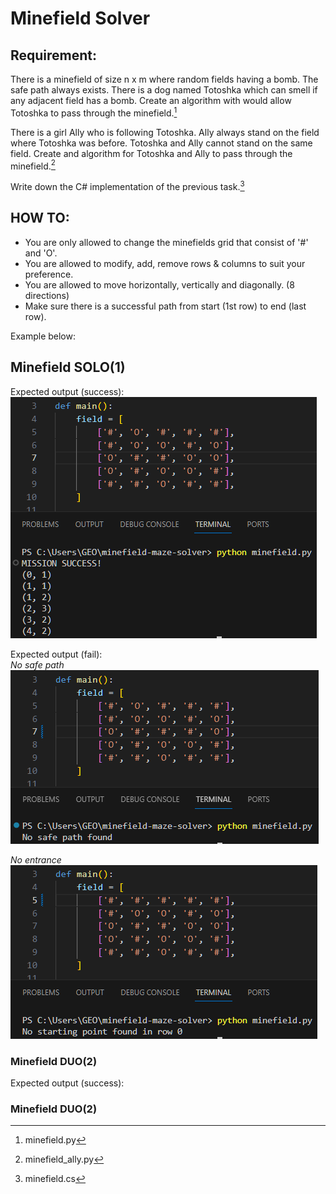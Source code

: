 # Minefield Solver  
  
## Requirement:  
  
There is a minefield of size n x m where random fields having a bomb. The safe path always exists. There is a dog named 
Totoshka which can smell if any adjacent field has a bomb. Create an algorithm with would allow Totoshka to pass 
through the minefield.[^1]  
  
There is a girl Ally who is following Totoshka. Ally always stand on the field where Totoshka was before. Totoshka and 
Ally cannot stand on the same field. Create and algorithm for Totoshka and Ally to pass through the minefield.[^2]  
  
Write down the C# implementation of the previous task.[^3]

## HOW TO:  
  
- You are only allowed to change the minefields grid that consist of '#' and 'O'.  
- You are allowed to modify, add, remove rows & columns to suit your preference.  
- You are allowed to move horizontally, vertically and diagonally. (8 directions)  
- Make sure there is a successful path from start (1st row) to end (last row).  

Example below:  

## Minefield SOLO(1)
[^1]: minefield.py  
  

Expected output (success):  
![Alt text](image.png)

Expected output (fail):  
_No safe path_  
![Alt text](image-2.png)  
  
_No entrance_  
![Alt text](image-1.png)

  
### Minefield DUO(2)  

[^2]: minefield_ally.py  
  

Expected output (success):  
  
### Minefield DUO(2)  

[^3]: minefield.cs



